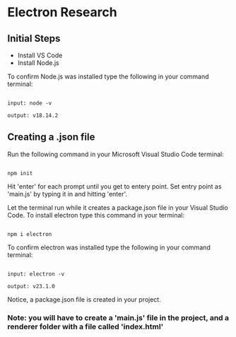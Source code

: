 # Electron Research

## Initial Steps
- Install VS Code
- Install Node.js

To confirm Node.js was installed type the following in your command terminal:
```console

input: node -v

output: v18.14.2

```

## Creating a .json file
Run the following command in your Microsoft Visual Studio Code terminal:
```console

npm init

```
Hit 'enter' for each prompt until you get to entery point. Set entry point as 'main.js' by typing it in and hitting 'enter'.

Let the terminal run while it creates a package.json file in your Visual Studio Code. To install electron type this command in your terminal:
```console

npm i electron

```
To confirm electron was installed type the following in your command terminal:

```console

input: electron -v

output: v23.1.0

```

Notice, a package.json file is created in your project.

### Note: you will have to create a 'main.js' file in the project, and a renderer folder with a file called 'index.html'



